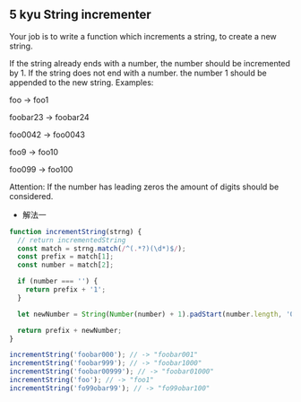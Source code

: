 ## 5 kyu String incrementer

Your job is to write a function which increments a string, to create a new string.

If the string already ends with a number, the number should be incremented by 1.
If the string does not end with a number. the number 1 should be appended to the new string.
Examples:

foo -> foo1

foobar23 -> foobar24

foo0042 -> foo0043

foo9 -> foo10

foo099 -> foo100

Attention: If the number has leading zeros the amount of digits should be considered.

- 解法一

```js
function incrementString(strng) {
  // return incrementedString
  const match = strng.match(/^(.*?)(\d*)$/);
  const prefix = match[1];
  const number = match[2];

  if (number === '') {
    return prefix + '1';
  }

  let newNumber = String(Number(number) + 1).padStart(number.length, '0');

  return prefix + newNumber;
}

incrementString('foobar000'); // -> "foobar001"
incrementString('foobar999'); // -> "foobar1000"
incrementString('foobar00999'); // -> "foobar01000"
incrementString('foo'); // -> "foo1"
incrementString('fo99obar99'); // -> "fo99obar100"
```
